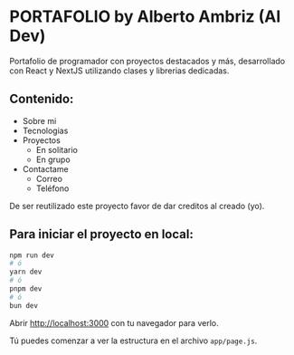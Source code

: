 # PORTAFOLIO by Alberto Ambriz (Al Dev)
Portafolio de programador con proyectos destacados y más, desarrollado con React y NextJS utilizando clases y librerias dedicadas.
##

## Contenido:
 
- Sobre mi
- Tecnologias
- Proyectos
    - En solitario
    - En grupo 
- Contactame
    - Correo
    - Teléfono

De ser reutilizado este proyecto favor de dar creditos al creado (yo).

## Para iniciar el proyecto en local:
```bash
npm run dev
# ó
yarn dev
# ó
pnpm dev
# ó
bun dev
```

Abrir [http://localhost:3000](http://localhost:3000) con tu navegador para verlo.

Tú puedes comenzar a ver la estructura en el archivo `app/page.js`.

